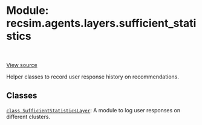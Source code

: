 <div itemscope itemtype="http://developers.google.com/ReferenceObject">
<meta itemprop="name" content="recsim.agents.layers.sufficient_statistics" />
<meta itemprop="path" content="Stable" />
</div>

# Module: recsim.agents.layers.sufficient_statistics

<table class="tfo-notebook-buttons tfo-api" align="left">
</table>

<a target="_blank" href="https://github.com/google-research/recsim/tree/master/recsim/agents/layers/sufficient_statistics.py">View
source</a>

Helper classes to record user response history on recommendations.

<!-- Placeholder for "Used in" -->

## Classes

[`class SufficientStatisticsLayer`](../../../recsim/agents/layers/sufficient_statistics/SufficientStatisticsLayer.md):
A module to log user responses on different clusters.
